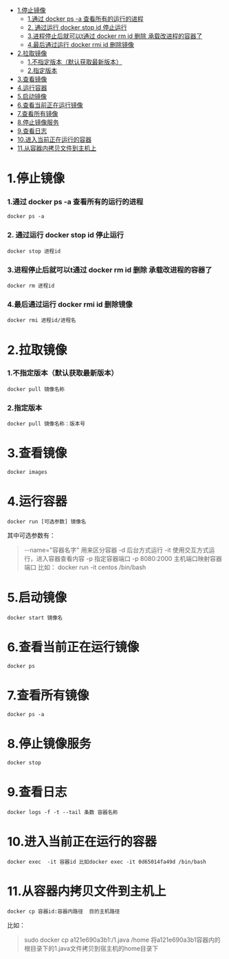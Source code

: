 <!-- TOC -->

- [1.停止镜像](#1停止镜像)
    - [1.通过  docker ps -a 查看所有的运行的进程](#1通过-docker-ps--a-查看所有的运行的进程)
    - [2. 通过运行 docker stop id  停止运行](#2-通过运行-docker-stop-id-停止运行)
    - [3.进程停止后就可以t通过 docker rm id  删除 承载改进程的容器了](#3进程停止后就可以t通过-docker-rm-id-删除-承载改进程的容器了)
    - [4.最后通过运行 docker rmi id  删除镜像](#4最后通过运行-docker-rmi-id-删除镜像)
- [2.拉取镜像](#2拉取镜像)
    - [1.不指定版本（默认获取最新版本）](#1不指定版本默认获取最新版本)
    - [2.指定版本](#2指定版本)
- [3.查看镜像](#3查看镜像)
- [4.运行容器](#4运行容器)
- [5.启动镜像](#5启动镜像)
- [6.查看当前正在运行镜像](#6查看当前正在运行镜像)
- [7.查看所有镜像](#7查看所有镜像)
- [8.停止镜像服务](#8停止镜像服务)
- [9.查看日志](#9查看日志)
- [10.进入当前正在运行的容器](#10进入当前正在运行的容器)
- [11.从容器内拷贝文件到主机上](#11从容器内拷贝文件到主机上)

<!-- /TOC -->
# 1.停止镜像
### 1.通过  docker ps -a 查看所有的运行的进程
``` shell
docker ps -a
```
### 2. 通过运行 docker stop id  停止运行
```
docker stop 进程id
```
### 3.进程停止后就可以t通过 docker rm id  删除 承载改进程的容器了
```
docker rm 进程id
```
### 4.最后通过运行 docker rmi id  删除镜像
```
docker rmi 进程id/进程名
```
# 2.拉取镜像
### 1.不指定版本（默认获取最新版本）
``` 
docker pull 镜像名称
```
### 2.指定版本
```
docker pull 镜像名称：版本号
```
# 3.查看镜像
``` 
docker images
```
# 4.运行容器
```
docker run [可选参数] 镜像名
```
其中可选参数有：
> --name="容器名字"  用来区分容器 
> -d 后台方式运行
> -it 使用交互方式运行，进入容器查看内容
> -p 指定容器端口 -p 8080:2000 主机端口映射容器端口
比如：
> docker run -it centos /bin/bash

# 5.启动镜像
```
docker start 镜像名
```
# 6.查看当前正在运行镜像
``` 
docker ps
```
# 7.查看所有镜像
```
docker ps -a
```
# 8.停止镜像服务
```
docker stop 
```
# 9.查看日志
```
docker logs -f -t --tail 条数 容器名称
```
# 10.进入当前正在运行的容器
```
docker exec  -it 容器id 比如docker exec -it 0d65014fa49d /bin/bash
```
# 11.从容器内拷贝文件到主机上
```
docker cp 容器id:容器内路径  目的主机路径
```
比如：
>  sudo docker cp a121e690a3b1:/1.java /home
将a121e690a3b1容器内的根目录下的1.java文件拷贝到宿主机的home目录下